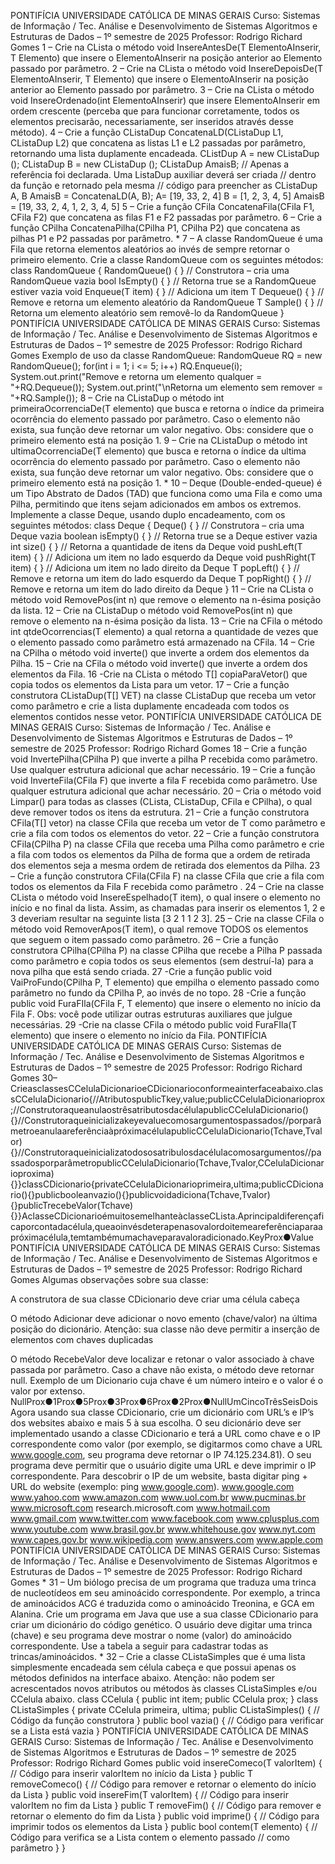 PONTIFÍCIA UNIVERSIDADE CATÓLICA DE MINAS GERAIS Curso: Sistemas de Informação / Tec. Análise e Desenvolvimento de Sistemas Algoritmos e Estruturas de Dados – 1º semestre de 2025 Professor: Rodrigo Richard Gomes 
1 – Crie na CLista o método void InsereAntesDe(T ElementoAInserir, T Elemento) que insere o ElementoAInserir na posição anterior ao Elemento passado por parâmetro. 
2 – Crie na CLista o método void InsereDepoisDe(T ElementoAInserir, T Elemento) que insere o ElementoAInserir na posição anterior ao Elemento passado por parâmetro. 
3 – Crie na CLista o método void InsereOrdenado(int ElementoAInserir) que insere ElementoAInserir em ordem crescente (perceba que para funcionar corretamente, todos os elementos precisarão, necessariamente, ser inseridos através desse método). 
4 – Crie a função CListaDup ConcatenaLD(CListaDup L1, CListaDup L2) que concatena as listas L1 e L2 passadas por parâmetro, retornando uma lista duplamente encadeada. 
CListDup A = new CListaDup (); 
CListaDup B = new CListaDup (); 
CListaDup AmaisB; // Apenas a referência foi declarada. Uma ListaDup auxiliar deverá ser criada 
// dentro da função e retornado pela mesma 
// código para preencher as CListaDup A, B 
AmaisB = ConcatenaLD(A, B); 
A= [19, 33, 2, 4] B = [1, 2, 3, 4, 5] AmaisB = [19, 33, 2, 4, 1, 2, 3, 4, 5] 
5 – Crie a função CFila ConcatenaFila(CFila F1, CFila F2) que concatena as filas F1 e F2 passadas por parâmetro. 
6 – Crie a função CPilha ConcatenaPilha(CPilha P1, CPilha P2) que concatena as pilhas P1 e P2 passadas por parâmetro. 
* 
7 – A classe RandomQueue é uma Fila que retorna elementos aleatórios ao invés de sempre retornar o primeiro elemento. Crie a classe RandomQueue com os seguintes métodos: 
class RandomQueue { 
RandomQueue() { } // Construtora – cria uma RandomQueue vazia 
bool IsEmpty() { } // Retorna true se a RandomQueue estiver vazia 
void Enqueue(T item) { } // Adiciona um item 
T Dequeue() { } // Remove e retorna um elemento aleatório da RandomQueue 
T Sample() { } // Retorna um elemento aleatório sem removê-lo da RandomQueue } 
PONTIFÍCIA UNIVERSIDADE CATÓLICA DE MINAS GERAIS Curso: Sistemas de Informação / Tec. Análise e Desenvolvimento de Sistemas Algoritmos e Estruturas de Dados – 1º semestre de 2025 Professor: Rodrigo Richard Gomes 
Exemplo de uso da classe RandomQueue: 
RandomQueue RQ = new RandomQueue(); for(int i = 1; i <= 5; i++) 
RQ.Enqueue(i);
System.out.print("Remove e retorna um elemento qualquer = "+RQ.Dequeue()); System.out.print("\nRetorna um elemento sem remover = "+RQ.Sample()); 
8 – Crie na CListaDup o método int primeiraOcorrenciaDe(T elemento) que busca e retorna o índice da primeira ocorrência do elemento passado por parâmetro. Caso o elemento não exista, sua função deve retornar um valor negativo. Obs: considere que o primeiro elemento está na posição 1. 
9 – Crie na CListaDup o método int ultimaOcorrenciaDe(T elemento) que busca e retorna o índice da ultima ocorrência do elemento passado por parâmetro. Caso o elemento não exista, sua função deve retornar um valor negativo. Obs: considere que o primeiro elemento está na posição 1. 
* 
10 – Deque (Double-ended-queue) é um Tipo Abstrato de Dados (TAD) que funciona como uma Fila e como uma Pilha, permitindo que itens sejam adicionados em ambos os extremos. Implemente a classe Deque, usando duplo encadeamento, com os seguintes métodos: 
class Deque { 
Deque() { } // Construtora – cria uma Deque vazia 
boolean isEmpty() { } // Retorna true se a Deque estiver vazia 
int size() { } // Retorna a quantidade de itens da Deque 
void pushLeft(T item) { } // Adiciona um item no lado esquerdo da Deque 
void pushRight(T item) { } // Adiciona um item no lado direito da Deque 
T popLeft() { } // Remove e retorna um item do lado esquerdo da Deque 
T popRight() { } // Remove e retorna um item do lado direito da Deque } 
11 – Crie na CLista o método void RemovePos(int n) que remove o elemento na n-ésima posição da lista. 
12 – Crie na CListaDup o método void RemovePos(int n) que remove o elemento na n-ésima posição da lista. 
13 – Crie na CFila o método int qtdeOcorrencias(T elemento) a qual retorna a quantidade de vezes que o elemento passado como parâmetro está armazenado na CFila. 
14 – Crie na CPilha o método void inverte() que inverte a ordem dos elementos da Pilha. 
15 – Crie na CFila o método void inverte() que inverte a ordem dos elementos da Fila. 
16 -Crie na CLista o método T[] copiaParaVetor() que copia todos os elementos da Lista para um vetor. 
17 – Crie a função construtora CListaDup(T[] VET) na classe CListaDup que receba um vetor como parâmetro e crie a lista duplamente encadeada com todos os elementos contidos nesse vetor. 
PONTIFÍCIA UNIVERSIDADE CATÓLICA DE MINAS GERAIS Curso: Sistemas de Informação / Tec. Análise e Desenvolvimento de Sistemas Algoritmos e Estruturas de Dados – 1º semestre de 2025 Professor: Rodrigo Richard Gomes 
18 – Crie a função void InvertePilha(CPilha P) que inverte a pilha P recebida como parâmetro. Use qualquer estrutura adicional que achar necessário. 
19 – Crie a função void InverteFila(CFila F) que inverte a fila F recebida como parâmetro. Use qualquer estrutura adicional que achar necessário. 
20 – Cria o método void Limpar() para todas as classes (CLista, CListaDup, CFila e CPilha), o qual deve remover todos os itens da estrutura. 
21 – Crie a função construtora CFila(T[] vetor) na classe CFila que receba um vetor de T como parâmetro e crie a fila com todos os elementos do vetor. 
22 – Crie a função construtora CFila(CPilha P) na classe CFila que receba uma Pilha como parâmetro e crie a fila com todos os elementos da Pilha de forma que a ordem de retirada dos elementos seja a mesma ordem de retirada dos elementos da Pilha. 
23 – Crie a função construtora CFila(CFila F) na classe CFila que crie a fila com todos os elementos da Fila F recebida como parâmetro . 
24 – Crie na classe CLista o método void InsereEspelhado(T item), o qual insere o elemento no início e no final da lista. Assim, as chamadas para inserir os elementos 1, 2 e 3 deveriam resultar na seguinte lista [3 2 1 1 2 3]. 
25 – Crie na classe CFila o método void RemoverApos(T item), o qual remove TODOS os elementos que seguem o item passado como parâmetro. 
26 – Crie a função construtora CPilha(CPilha P) na classe CPilha que recebe a Pilha P passada como parâmetro e copia todos os seus elementos (sem destruí-la) para a nova pilha que está sendo criada. 
27 -Crie a função public void VaiProFundo(CPilha P, T elemento) que empilha o elemento passado como parâmetro no fundo da CPilha P, ao invés de no topo. 
28 -Crie a função public void FuraFIla(CFila F, T elemento) que insere o elemento no início da Fila F. Obs: você pode utilizar outras estruturas auxiliares que julgue necessárias. 
29 -Crie na classe CFila o método public void FuraFIla(T elemento) que insere o elemento no início da Fila. 
PONTIFÍCIA UNIVERSIDADE CATÓLICA DE MINAS GERAIS Curso: Sistemas de Informação / Tec. Análise e Desenvolvimento de Sistemas Algoritmos e Estruturas de Dados – 1º semestre de 2025 Professor: Rodrigo Richard Gomes 
30–CrieasclassesCCelulaDicionarioeCDicionarioconformeainterfaceabaixo.classCCelulaDicionario{//AtributospublicTkey,value;publicCCelulaDicionarioprox;//ConstrutoraqueanulaostrêsatributosdacélulapublicCCelulaDicionario(){}//Construtoraqueinicializakeyevaluecomosargumentospassados//porparâmetroeanulaareferênciaàpróximacélulapublicCCelulaDicionario(Tchave,Tvalor){}//Construtoraqueinicializatodososatribulosdacélulacomosargumentos//passadosporparâmetropublicCCelulaDicionario(Tchave,Tvalor,CCelulaDicionarioproxima){}}classCDicionario{privateCCelulaDicionarioprimeira,ultima;publicCDicionario(){}publicbooleanvazio(){}publicvoidadiciona(Tchave,Tvalor){}publicTrecebeValor(Tchave){}}AclasseCDicionarioémuitosemelhanteàclasseCLista.Aprincipaldiferençaficaporcontadacélula,queaoinvésdeterapenasovalordoitemeareferênciaparaapróximacélula,temtambémumachaveparavaloradicionado.KeyProx●Value
PONTIFÍCIA UNIVERSIDADE CATÓLICA DE MINAS GERAIS Curso: Sistemas de Informação / Tec. Análise e Desenvolvimento de Sistemas Algoritmos e Estruturas de Dados – 1º semestre de 2025 Professor: Rodrigo Richard Gomes 
Algumas observações sobre sua classe: 
 
A construtora de sua classe CDicionario deve criar uma célula cabeça 
 
O método Adicionar deve adicionar o novo emento (chave/valor) na última posição do dicionário. Atenção: sua classe não deve permitir a inserção de elementos com chaves duplicadas 
 
O método RecebeValor deve localizar e retonar o valor associado à chave passada por parâmetro. Caso a chave não exista, o método deve retornar null. 
Exemplo de um Dicionario cuja chave é um número inteiro e o valor é o valor por extenso. 
NullProx●1Prox●5Prox●3Prox●6Prox●2Prox●NullUmCincoTrêsSeisDois
Agora usando sua classe CDicionario, crie um dicionário com URL’s e IP’s dos websites abaixo e mais 5 à sua escolha. O seu dicionário deve ser implementado usando a classe CDicionario e terá a URL como chave e o IP correspondente como valor (por exemplo, se digitarmos como chave a URL www.google.com, seu programa deve retornar o IP 74.125.234.81). O seu programa deve permitir que o usuário digite uma URL e deve imprimir o IP correspondente. Para descobrir o IP de um website, basta digitar ping + URL do website (exemplo: ping www.google.com). 
www.google.com 
www.yahoo.com 
www.amazon.com 
www.uol.com.br 
www.pucminas.br 
www.microsoft.com 
research.microsoft.com 
www.hotmail.com 
www.gmail.com 
www.twitter.com 
www.facebook.com 
www.cplusplus.com 
www.youtube.com 
www.brasil.gov.br 
www.whitehouse.gov 
www.nyt.com 
www.capes.gov.br 
www.wikipedia.com 
www.answers.com 
www.apple.com 
PONTIFÍCIA UNIVERSIDADE CATÓLICA DE MINAS GERAIS Curso: Sistemas de Informação / Tec. Análise e Desenvolvimento de Sistemas Algoritmos e Estruturas de Dados – 1º semestre de 2025 Professor: Rodrigo Richard Gomes 
* 
31 – Um biólogo precisa de um programa que traduza uma trinca de nucleotídeos em seu aminoácido correspondente. Por exemplo, a trinca de aminoácidos ACG é traduzida como o aminoácido Treonina, e GCA em Alanina. Crie um programa em Java que use a sua classe CDicionario para criar um dicionário do código genético. O usuário deve digitar uma trinca (chave) e seu programa deve mostrar o nome (valor) do aminoácido correspondente. Use a tabela a seguir para cadastrar todas as trincas/aminoácidos. 
* 
32 – Crie a classe CListaSimples que é uma lista simplesmente encadeada sem célula cabeça e que possui apenas os métodos definidos na interface abaixo. Atenção: não podem ser acrescentados novos atributos ou métodos às classes CListaSimples e/ou CCelula abaixo. 
class CCelula 
{ public int item; public CCelula prox; 
} 
class CListaSimples 
{ 
private CCelula primeira, ultima; 
public CListaSimples() { 
// Código da função construtora 
} 
public bool vazia() 
{ 
// Código para verificar se a Lista está vazia 
} 
PONTIFÍCIA UNIVERSIDADE CATÓLICA DE MINAS GERAIS Curso: Sistemas de Informação / Tec. Análise e Desenvolvimento de Sistemas Algoritmos e Estruturas de Dados – 1º semestre de 2025 Professor: Rodrigo Richard Gomes 
public void insereComeco(T valorItem) { 
// Código para inserir valorItem no início da Lista 
} 
public T removeComeco() { 
// Código para remover e retornar o elemento do início da Lista 
} 
public void insereFim(T valorItem) { 
// Código para inserir valorItem no fim da Lista 
} 
public T removeFim() { 
// Código para remover e retornar o elemento do fim da Lista 
} 
public void imprime() { 
// Código para imprimir todos os elementos da Lista 
} 
public bool contem(T elemento) { 
// Código para verifica se a Lista contem o elemento passado // como parâmetro } 
} 